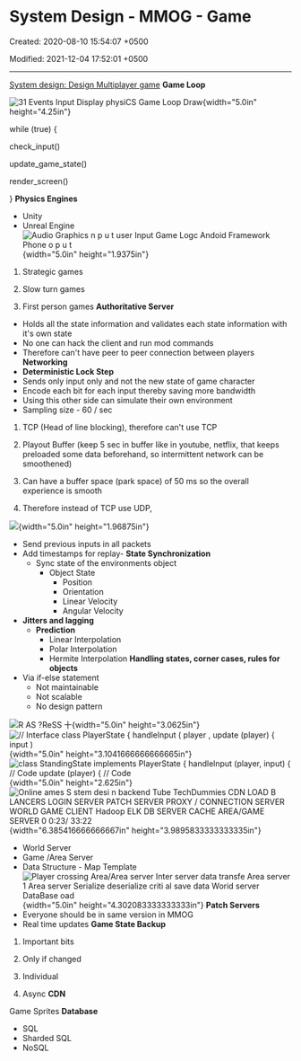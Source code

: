 # System Design - MMOG - Game

Created: 2020-08-10 15:54:07 +0500

Modified: 2021-12-04 17:52:01 +0500

---

[System design: Design Multiplayer game](https://www.youtube.com/playlist?list=PLkQkbY7JNJuCoOw3epgKcNIU6rFri4iQk)
**Game Loop**

![31 Events Input Display physiCS Game Loop Draw ](media/System-Design---MMOG---Game-image1.png){width="5.0in" height="4.25in"}

while (true) {

check_input()

update_game_state()

render_screen()

}
**Physics Engines**
-   Unity
-   Unreal Engine
![Audio Graphics n p u t user Input Game Logc Andoid Framework Phone o p u t ](media/System-Design---MMOG---Game-image2.png){width="5.0in" height="1.9375in"}
1.  Strategic games

2.  Slow turn games

3.  First person games
**Authoritative Server**
-   Holds all the state information and validates each state information with it's own state
-   No one can hack the client and run mod commands
-   Therefore can't have peer to peer connection between players
**Networking**
-   **Deterministic Lock Step**
-   Sends only input only and not the new state of game character
-   Encode each bit for each input thereby saving more bandwidth
-   Using this other side can simulate their own environment
-   Sampling size - 60 / sec
1.  TCP (Head of line blocking), therefore can't use TCP

2.  Playout Buffer (keep 5 sec in buffer like in youtube, netflix, that keeps preloaded some data beforehand, so intermittent network can be smoothened)

3.  Can have a buffer space (park space) of 50 ms so the overall experience is smooth

4.  Therefore instead of TCP use UDP,

![](media/System-Design---MMOG---Game-image3.png){width="5.0in" height="1.96875in"}
-   Send previous inputs in all packets
-   Add timestamps for replay-   **State Synchronization**
    -   Sync state of the environments object
        -   Object State
            -   Position
            -   Orientation
            -   Linear Velocity
            -   Angular Velocity
-   **Jitters and lagging**
    -   **Prediction**
        -   Linear Interpolation
        -   Polar Interpolation
        -   Hermite Interpolation
**Handling states, corner cases, rules for objects**
-   Via if-else statement
    -   Not maintainable
    -   Not scalable
    -   No design pattern

![R AS ?ReSS 十 ](media/System-Design---MMOG---Game-image4.png){width="5.0in" height="3.0625in"}
![// Interface class PlayerState { handlelnput ( player , update (player) { input ) ](media/System-Design---MMOG---Game-image5.png){width="5.0in" height="3.1041666666666665in"}
![class StandingState implements PlayerState { handlelnput (player, input) { // Code update (player) { // Code ](media/System-Design---MMOG---Game-image6.png){width="5.0in" height="2.625in"}
![Online ames S stem desi n backend Tube TechDummies CDN LOAD B LANCERS LOGIN SERVER PATCH SERVER PROXY / CONNECTION SERVER WORLD GAME CLIENT Hadoop ELK DB SERVER CACHE AREA/GAME SERVER 0 0:23/ 33:22 ](media/System-Design---MMOG---Game-image7.png){width="6.385416666666667in" height="3.9895833333333335in"}
-   World Server
-   Game /Area Server
-   Data Structure - Map Template
![Player crossing Area/Area server Inter server data transfe Area server 1 Area server Serialize deserialize criti al save data Worid server DataBase oad ](media/System-Design---MMOG---Game-image8.png){width="5.0in" height="4.302083333333333in"}
**Patch Servers**
-   Everyone should be in same version in MMOG
-   Real time updates
**Game State Backup**

1.  Important bits

2.  Only if changed

3.  Individual

4.  Async
**CDN**

Game Sprites
**Database**
-   SQL
-   Sharded SQL
-   NoSQL